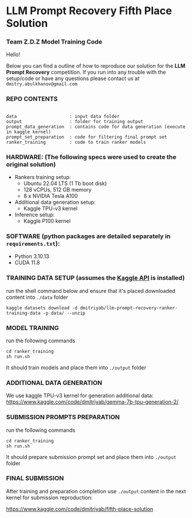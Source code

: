 # LLM Prompt Recovery Fifth Place Solution
### Team Z.D.Z Model Training Code

Hello!

Below you can find a outline of how to reproduce our solution for the **LLM Prompt Recovery** competition.
If you run into any trouble with the setup/code or have any questions please contact us at `dmitry.abulkhanov@gmail.com`

### REPO CONTENTS
```

data                    : input data folder
output                  : folder for training output
prompt_data_generation  : contains code for data generation (execute in kaggle kernel)
prompt_set_preparation  : code for filtering final prompt set
ranker_training         : code to train ranker models
```

### HARDWARE: (The following specs were used to create the original solution)
* Rankers training setup:
  * Ubuntu 22.04 LTS (1 Tb boot disk)
  * 128 vCPUs, 512 GB memory
  * 8 x NVIDIA Tesla A100
* Additional data generation setup:
  * Kaggle TPU-v3 kernel
* Inference setup:
  * Kaggle P100 kernel

### SOFTWARE (python packages are detailed separately in `requirements.txt`):
* Python 3.10.13
* CUDA 11.8

### TRAINING DATA SETUP (assumes the [Kaggle API](https://github.com/Kaggle/kaggle-api) is installed)
run  the shell command below and ensure that it's placed downloaded content into `./data` folder
```
kaggle datasets download -d dmitriyab/llm-prompt-recovery-ranker-training-data -p data/ --unzip

```

### MODEL TRAINING
run the following commands
```
cd ranker_training
sh run.sh
```
It should train models and place them into `./output` folder

### ADDITIONAL DATA GENERATION
We use kaggle TPU-v3 kernel for generation additional data:
https://www.kaggle.com/code/dmitriyab/gemma-7b-tpu-generation-2/


### SUBMISSION PROMPTS PREPARATION
run the following commands
```
cd ranker_training
sh run.sh
```
It should prepare submission prompt set and place them into `./output` folder

### FINAL SUBMISSION
After training and preparation completion use `./output` content in the next kernel for submission reproduction:

https://www.kaggle.com/code/dmitriyab/fifth-place-solution
